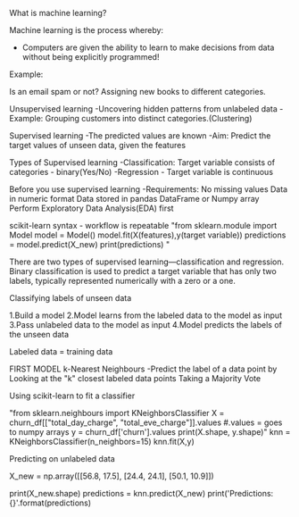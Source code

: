 What is machine learning?

Machine learning is the process whereby:

- Computers are given the ability to learn to make decisions from data without being explicitly programmed!

Example:

Is an email spam or not?
Assigning new books to different categories.

Unsupervised learning
-Uncovering hidden patterns from unlabeled data
-Example:
Grouping customers into distinct categories.(Clustering)

Supervised learning
-The predicted values are known
-Aim: Predict the target values of unseen data, given the features

Types of Supervised learning
-Classification: Target variable consists of categories - binary(Yes/No)
-Regression - Target variable is continuous

Before you use supervised learning
-Requirements:
    No missing values
    Data in numeric format
    Data stored in pandas DataFrame or Numpy array
Perform Exploratory Data Analysis(EDA) first

scikit-learn syntax - workflow is repeatable
"from sklearn.module import Model
model = Model()
model.fit(X(features),y(target variable))
predictions = model.predict(X_new)
print(predictions) "

There are two types of supervised learning—classification and regression. 
Binary classification is used to predict a target variable that has only two labels, typically represented numerically with a zero or a one.

Classifying labels of unseen data

1.Build a model
2.Model learns from the labeled data to the model as input
3.Pass unlabeled data to the model as input
4.Model predicts the labels of the unseen data

Labeled data = training data

FIRST MODEL
k-Nearest Neighbours
-Predict the label of a data point by
    Looking at the "k" closest labeled data points
    Taking a Majority Vote

Using scikit-learn to fit a classifier

"from sklearn.neighbours import KNeighborsClassifier
X = churn_df[["total_day_charge", "total_eve_charge"]].values #.values = goes to numpy arrays
y = churn_df['churn'].values
print(X.shape, y.shape)"
knn = KNeighborsClassifier(n_neighbors=15)
knn.fit(X,y)

Predicting on unlabeled data

X_new = np.array([[56.8, 17.5],
                [24.4, 24.1],
                [50.1, 10.9]])

print(X_new.shape)
predictions = knn.predict(X_new)
print('Predictions: {}'.format(predictions)
